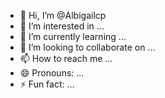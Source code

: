 - 👋 Hi, I’m @Albigailcp
- 👀 I’m interested in ...
- 🌱 I’m currently learning ...
- 💞️ I’m looking to collaborate on ...
- 📫 How to reach me ...
- 😄 Pronouns: ...
- ⚡ Fun fact: ...

<!---
Albigailcp/Albigailcp is a ✨ special ✨ repository because its `README.md` (this file) appears on your GitHub profile.
You can click the Preview link to take a look at your changes.
--->
